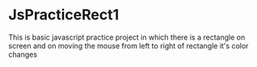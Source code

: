# JsPracticeRect1

This is basic javascript practice project in which there is a rectangle on screen and on moving the mouse from left to right of rectangle it's color changes 
